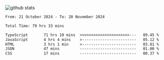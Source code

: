 
![github stats](https://github-readme-stats.vercel.app/api?username=realmahd1&show_icons=true&theme=codeSTACKr&hide_rank=true&count_private=true)

<!--START_SECTION:waka-->

```txt
From: 21 October 2024 - To: 20 November 2024

Total Time: 79 hrs 33 mins

TypeScript       71 hrs 10 mins  >>>>>>>>>>>>>>>>>>>>>>---   89.45 %
JavaScript       4 hrs 4 mins    >------------------------   05.12 %
HTML             3 hrs 1 min     >------------------------   03.81 %
JSON             47 mins         -------------------------   01.00 %
CSS              17 mins         -------------------------   00.37 %
```

<!--END_SECTION:waka-->
